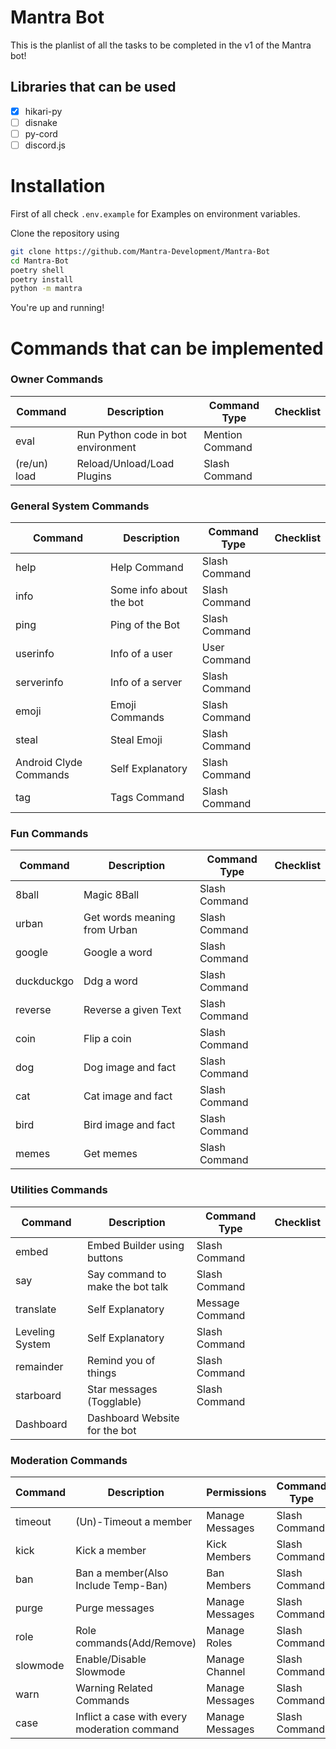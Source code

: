 # Mantra Bot


This is the planlist of all the tasks to be completed in the v1 of the Mantra bot!

## Libraries that can be used
- [x] hikari-py
- [ ] disnake
- [ ] py-cord
- [ ] discord.js

# Installation

First of all check `.env.example` for Examples on environment variables.


Clone the repository using
```bash
git clone https://github.com/Mantra-Development/Mantra-Bot
cd Mantra-Bot
poetry shell
poetry install
python -m mantra
```

You're up and running!

# Commands that can be implemented

### Owner Commands
| Command      | Description                        | Command Type    | Checklist |
| ------------ | ---------------------------------- | --------------- | --------- |
| eval         | Run Python code in bot environment | Mention Command |           |
| (re/un) load | Reload/Unload/Load Plugins         | Slash Command   |           |

### General System Commands
| Command                | Description             | Command Type  | Checklist |
| ---------------------- | ----------------------- | ------------- | --------- |
| help                   | Help Command            | Slash Command |           |
| info                   | Some info about the bot | Slash Command |           |
| ping                   | Ping of the Bot         | Slash Command |           |
| userinfo               | Info of a user          | User Command  |           |
| serverinfo             | Info of a server        | Slash Command |           |
| emoji                  | Emoji Commands          | Slash Command |           |
| steal                  | Steal Emoji             | Slash Command |           |
| Android Clyde Commands | Self Explanatory        | Slash Command |           |
| tag                    | Tags Command            | Slash Command |           |



### Fun Commands
| Command    | Description                  | Command Type  | Checklist |
| ---------- | ---------------------------- | ------------- | --------- |
| 8ball      | Magic 8Ball                  | Slash Command |           |
| urban      | Get words meaning from Urban | Slash Command |           |
| google     | Google a word                | Slash Command |           |
| duckduckgo | Ddg a word                   | Slash Command |           |
| reverse    | Reverse a given Text         | Slash Command |           |
| coin       | Flip a coin                  | Slash Command |           |
| dog        | Dog image and fact           | Slash Command |           |
| cat        | Cat image and fact           | Slash Command |           |
| bird       | Bird image and fact          | Slash Command |           |
| memes      | Get memes                    | Slash Command |           |


### Utilities Commands
| Command         | Description                      | Command Type    | Checklist |
| --------------- | -------------------------------- | --------------- | --------- |
| embed           | Embed Builder using buttons      | Slash Command   |           |
| say             | Say command to make the bot talk | Slash Command   |           |
| translate       | Self Explanatory                 | Message Command |           |
| Leveling System | Self Explanatory                 | Slash Command   |           |
| remainder       | Remind you of things             | Slash Command   |           |
| starboard       | Star messages (Togglable)        | Slash Command   |           |
| Dashboard       | Dashboard Website for the bot    |                 |           |

### Moderation Commands
| Command  | Description                                  | Permissions     | Command Type  | Checklist |
| -------- | -------------------------------------------- | --------------- | ------------- | --------- |
| timeout  | (Un)-Timeout a member                        | Manage Messages | Slash Command |           |
| kick     | Kick a member                                | Kick Members    | Slash Command |           |
| ban      | Ban a member(Also Include Temp-Ban)          | Ban Members     | Slash Command |           |
| purge    | Purge messages                               | Manage Messages | Slash Command |           |
| role     | Role commands(Add/Remove)                    | Manage Roles    | Slash Command |           |
| slowmode | Enable/Disable Slowmode                      | Manage Channel  | Slash Command |           |
| warn     | Warning Related Commands                     | Manage Messages | Slash Command |           |
| case     | Inflict a case with every moderation command | Manage Messages | Slash Command |           |

